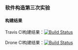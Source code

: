 ### 软件构造第三次实验

#### 构建结果

Travis CI构建结果：[![Build Status](https://travis-ci.com/ComputerScienceHIT/Lab3-1170300520.svg?token=csB5yUSVq1G47MZjBMsh&branch=master)](https://travis-ci.com/ComputerScienceHIT/Lab3-1170300520)

Drone CI构建结果：[![Build Status](http://drone.guoziyang.top/api/badges/CN-GuoZiyang/Lab3-1170300520/status.svg?branch=master)](http://drone.guoziyang.top/CN-GuoZiyang/Lab3-1170300520)

